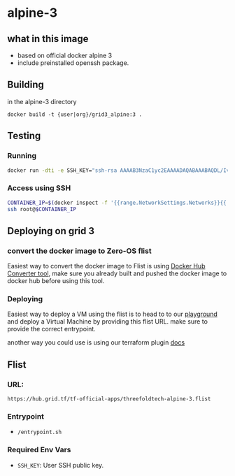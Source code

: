 # alpine-3

## what in this image
- based on official docker alpine 3
- include preinstalled openssh package.

## Building

in the alpine-3 directory

`docker build -t {user|org}/grid3_alpine:3 .`

## Testing
### Running

```bash
docker run -dti -e SSH_KEY="ssh-rsa AAAAB3NzaC1yc2EAAAADAQABAAABAQDL/IvQhp..." {user|org}/grid3_alpine:3
```

### Access using SSH
```bash
CONTAINER_IP=$(docker inspect -f '{{range.NetworkSettings.Networks}}{{.IPAddress}}{{end}}' $(docker container ls -lq))
ssh root@$CONTAINER_IP
```

## Deploying on grid 3

### convert the docker image to Zero-OS flist
Easiest way to convert the docker image to Flist is using [Docker Hub Converter tool](https://hub.grid.tf/docker-convert), make sure you already built and pushed the docker image to docker hub before using this tool.

### Deploying
Easiest way to deploy a VM using the flist is to head to to our [playground](https://play.grid.tf) and deploy a Virtual Machine by providing this flist URL.
make sure to provide the correct entrypoint.

another way you could use is using our terraform plugin [docs](https://github.com/threefoldtech/terraform-provider-grid)

## Flist
### URL:
```
https://hub.grid.tf/tf-official-apps/threefoldtech-alpine-3.flist
```

### Entrypoint
- `/entrypoint.sh`


### Required Env Vars
- `SSH_KEY`: User SSH public key.
